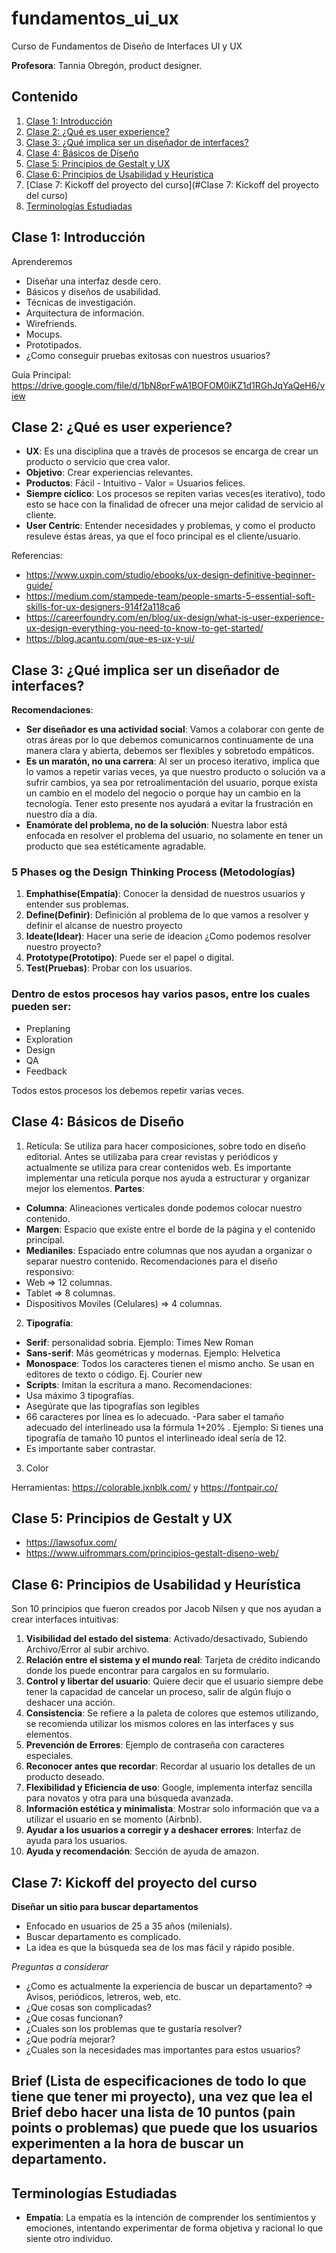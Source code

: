 # fundamentos_ui_ux
Curso de Fundamentos de Diseño de Interfaces UI y UX

**Profesora**: Tannia Obregón, product designer.

## Contenido

1. [Clase 1: Introducción](#Clase-1:-Introducción)
2. [Clase 2: ¿Qué es user experience?](#Clase-2:-¿Qué-es-user-experience?)
3. [Clase 3: ¿Qué implica ser un diseñador de interfaces?](#Clase-3:-¿Qué-implica-ser-un-diseñador-de-interfaces?)
4. [Clase 4: Básicos de Diseño](#Clase-4:-Básicos-de-Diseño)
5. [Clase 5: Principios de Gestalt y UX](#Clase-5:-Principios-de-Gestalt-y-UX)
6. [Clase 6: Principios de Usabilidad y Heurística](#Clase-6:-Principios-de-Usabilidad-y-Heurística)
7. [Clase 7: Kickoff del proyecto del curso](#Clase 7: Kickoff del proyecto del curso)
8. [Terminologías Estudiadas](#Terminologías-Estudiadas)

## Clase 1: Introducción
Aprenderemos
- Diseñar una interfaz desde cero.
- Básicos y diseños de usabilidad.
- Técnicas de investigación.
- Arquitectura de información.
- Wirefriends.
- Mocups.
- Prototipados.
- ¿Como conseguir pruebas exitosas con nuestros usuarios?

Guía Principal: https://drive.google.com/file/d/1bN8prFwA1BOFOM0iKZ1d1RGhJqYaQeH6/view

## Clase 2: ¿Qué es user experience?

- **UX**: Es una disciplina que a través de procesos se encarga de crear un producto o servicio que crea valor.
- **Objetivo**: Crear experiencias relevantes.
- **Productos**: Fácil - Intuitivo - Valor = Usuarios felices.
- **Siempre cíclico**: Los procesos se repiten varias veces(es iterativo), todo esto se hace con la finalidad de ofrecer una mejor calidad de servicio al cliente.
- **User Centric**: Entender necesidades y problemas, y como el producto resuleve éstas áreas, ya que el foco principal es el cliente/usuario.

Referencias:
- https://www.uxpin.com/studio/ebooks/ux-design-definitive-beginner-guide/
- https://medium.com/stampede-team/people-smarts-5-essential-soft-skills-for-ux-designers-914f2a118ca6
- https://careerfoundry.com/en/blog/ux-design/what-is-user-experience-ux-design-everything-you-need-to-know-to-get-started/
- https://blog.acantu.com/que-es-ux-y-ui/

## Clase 3: ¿Qué implica ser un diseñador de interfaces?

**Recomendaciones**:

- **Ser diseñador es una actividad social**: Vamos a colaborar con gente de otras áreas por lo que debemos comunicarnos continuamente de una manera clara y abierta, debemos ser flexibles y sobretodo empáticos.
- **Es un maratón, no una carrera**: Al ser un proceso iterativo, implica que lo vamos a repetir varias veces, ya que nuestro producto o solución va a sufrir cambios, ya sea por retroalimentación del usuario, porque exista un cambio en el modelo del negocio o porque hay un cambio en la tecnología. Tener esto presente nos ayudará a evitar la frustración en nuestro día a día.
- **Enamórate del problema, no de la solución**: Nuestra labor está enfocada en resolver el problema del usuario, no solamente en tener un producto que sea estéticamente agradable.

### 5 Phases og the Design Thinking Process (Metodologías)

1. **Emphathise(Empatía)**: Conocer la densidad de nuestros usuarios y entender sus problemas. 
2. **Define(Definir)**: Definición al problema de lo que vamos a resolver y definir el alcanse de nuestro proyecto
3. **Ideate(Idear)**: Hacer una serie de ideacion ¿Como podemos resolver nuestro proyecto?
4. **Prototype(Prototipo)**: Puede ser el papel o digital.
5. **Test(Pruebas)**: Probar con los usuarios.

### Dentro de estos procesos hay varios pasos, entre los cuales pueden ser:

- Preplaning
- Exploration
- Design
- QA
- Feedback

Todos estos procesos los debemos repetir varias veces.

## Clase 4: Básicos de Diseño

1. Retícula: Se utiliza para hacer composiciones, sobre todo en diseño editorial. Antes se utilizaba para crear revistas y periódicos y actualmente se utiliza para crear contenidos web. Es importante implementar una retícula porque nos ayuda a estructurar y organizar mejor los elementos.
**Partes**:
- **Columna**: Alineaciones verticales donde podemos colocar nuestro contenido.
- **Margen**: Espacio que existe entre el borde de la página y el contenido principal.
- **Medianiles**: Espaciado entre columnas que nos ayudan a organizar o separar nuestro contenido.
Recomendaciones para el diseño responsivo:
- Web => 12 columnas.
- Tablet => 8 columnas.
- Dispositivos Moviles (Celulares) => 4 columnas.
2. **Tipografía**:
- **Serif**: personalidad sobria. Ejemplo: Times New Roman
- **Sans-serif**: Más geométricas y modernas. Ejemplo: Helvetica
- **Monospace**: Todos los caracteres tienen el mismo ancho. Se usan en editores de texto o código. Ej. Courier new
- **Scripts**: Imitan la escritura a mano.
Recomendaciones:
- Usa máximo 3 tipografías.
- Asegúrate que las tipografías son legibles
- 66 caracteres por línea es lo adecuado.
-Para saber el tamaño adecuado del interlineado usa la fórmula 1+20% . Ejemplo: Si tienes una tipografía de tamaño 10 puntos el interlineado ideal sería de 12.
- Es importante saber contrastar.
3. Color

Herramientas: https://colorable.jxnblk.com/ y https://fontpair.co/

## Clase 5: Principios de Gestalt y UX

- https://lawsofux.com/
- https://www.uifrommars.com/principios-gestalt-diseno-web/

## Clase 6: Principios de Usabilidad y Heurística

Son 10 principios que fueron creados por Jacob Nilsen y que nos ayudan a crear interfaces intuitivas:
1. **Visibilidad del estado del sistema**: Activado/desactivado, Subiendo Archivo/Error al subir archivo.
2. **Relación entre el sistema y el mundo real**: Tarjeta de crédito indicando donde los puede encontrar para cargalos en su formulario.
3. **Control y libertar del usuario**: Quiere decir que el usuario siempre debe tener la capacidad de cancelar un proceso, salir de algún flujo o deshacer una acción.
4. **Consistencia**: Se refiere a la paleta de colores que estemos utilizando, se recomienda utilizar los mismos colores en las interfaces y sus elementos.
5. **Prevención de Errores**: Ejemplo de contraseña con caracteres especiales.
6. **Reconocer antes que recordar**: Recordar al usuario los detalles de un producto deseado.
7. **Flexibilidad y Eficiencia de uso**: Google, implementa interfaz sencilla para novatos y otra para una búsqueda avanzada.
8. **Información estética y minimalista**: Mostrar solo información que va a utilizar el usuario en se momento (Airbnb).
9. **Ayudar a los usuarios a corregir y a deshacer errores**: Interfaz de ayuda para los usuarios.
10. **Ayuda y recomendación**: Sección de ayuda de amazon.

## Clase 7: Kickoff del proyecto del curso

**Diseñar un sitio para buscar departamentos**
- Enfocado en usuarios de 25 a 35 años (milenials).
- Buscar departamento es complicado.
- La idea es que la búsqueda sea de los mas fácil y rápido posible.

*Preguntas a considerar*
- ¿Como es actualmente la experiencia de buscar un departamento? => Avisos, periódicos, letreros, web, etc.
- ¿Que cosas son complicadas?
- ¿Que cosas funcionan?
- ¿Cuales son los problemas que te gustaría resolver?
- ¿Que podría mejorar?
- ¿Cuales son la necesidades mas importantes para estos usuarios?

Brief (Lista de especificaciones de todo lo que tiene que tener mi proyecto), una vez que lea el Brief debo hacer una lista de 10 puntos (pain points o problemas) que puede que los usuarios experimenten a la hora de buscar un departamento.
- 

## Terminologías Estudiadas

- **Empatía**: La empatía es la intención de comprender los sentimientos y emociones, intentando experimentar de forma objetiva y racional lo que siente otro individuo.